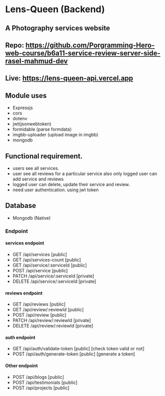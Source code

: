 # Lens-Queen (Backend)
## A Photography services website 

## Repo: https://github.com/Porgramming-Hero-web-course/b6a11-service-review-server-side-rasel-mahmud-dev
## Live: https://lens-queen-api.vercel.app



## Module uses
- Expressjs
- cors
- dotenv
- jwt(jsonwebtoken)
- formidable (parse formdata)
- imgbb-uploader (upload image in imgbb)
- mongodb

## Functional requirement.
- users see all services.
- user see all reviews for a particular service also only logged user can add service and reviews
- logged user can delete, update their service and review.
- need user authentication. using jwt token

## Database
- Mongodb (Native)


### Endpoint

#### services endpoint
- GET /api/services [public]
- GET /api/services-count [public]
- GET /api/service/:serviceId [public]
- POST /api/service [public]
- PATCH /api/service/:serviceId [private]
- DELETE /api/service/:serviceId [private]

#### reviews endpoint
- GET /api/reviews [public]
- GET /api/review/:reviewId [public]
- POST /api/review [public]
- PATCH /api/review/:reviewId [private]
- DELETE /api/review/:reviewId [private]


#### auth endpoint
- GET /api/auth/validate-token [public] [check token valid or not]
- POST /api/auth/generate-token [public] [generate a token]

#### Other endpoint
- POST /api/blogs [public]
- POST /api/testimonials [public]
- POST /api/projects [public]